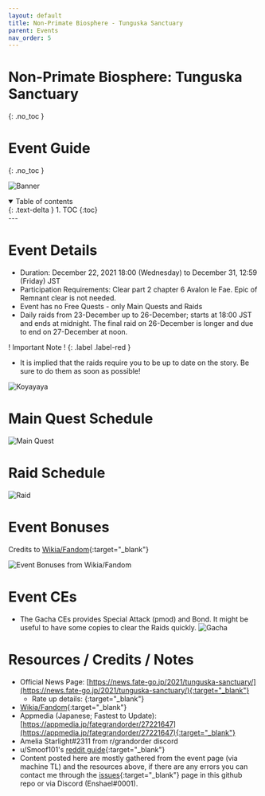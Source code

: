 ```yaml
---
layout: default
title: Non-Primate Biosphere - Tunguska Sanctuary
parent: Events
nav_order: 5
---
```


# Non-Primate Biosphere: Tunguska Sanctuary
{: .no_toc }
# Event Guide
{: .no_toc }

![Banner](https://news.fate-go.jp/wp-content/uploads/2021/tunguska-sanctuary_full_awsed/top_banner.png)

<details open markdown="block">
  <summary>
    Table of contents
  </summary>
  {: .text-delta }
1. TOC
{:toc}
</details>
---

# Event Details
- Duration: December 22, 2021 18:00 (Wednesday) to December 31, 12:59 (Friday) JST
- Participation Requirements: Clear part 2 chapter 6 Avalon le Fae. Epic of Remnant clear is not needed.
- Event has no Free Quests - only Main Quests and Raids
- Daily raids from 23-December up to 26-December; starts at 18:00 JST and ends at midnight. The final raid on 26-December is longer and due to end on 27-December at noon.
  
! Important Note !
{: .label .label-red }
- It is implied that the raids require you to be up to date on the story. Be sure to do them as soon as possible!

![Koyayaya](https://cdn.discordapp.com/emojis/871639197432299530.png?size=96)

# Main Quest Schedule
![Main Quest](https://cdn.discordapp.com/attachments/802752542538203147/922677518933303376/unknown.png)

# Raid Schedule
<!--<div>Registration closes in <span id="time">05:00</span> minutes!</div>-->
![Raid](https://cdn.discordapp.com/attachments/802752542538203147/922677554777845760/unknown.png)

# Event Bonuses
Credits to [Wikia/Fandom](https://fategrandorder.fandom.com/wiki/Tunguska_Sanctuary){:target="_blank"}

![Event Bonuses from Wikia/Fandom](https://media.discordapp.net/attachments/802752542538203147/922675813688680448/unknown.png)

# Event CEs
- The Gacha CEs provides Special Attack (pmod) and Bond. It might be useful to have some copies to clear the Raids quickly.
![Gacha](https://news.fate-go.jp/wp-content/uploads/2021/tunguska-sanctuary_full_awsed/info_howto_02.png)

# Resources / Credits / Notes

- Official News Page: [https://news.fate-go.jp/2021/tunguska-sanctuary/](https://news.fate-go.jp/2021/tunguska-sanctuary/){:target="_blank"}
    - Rate up details: [](){:target="_blank"}
- [Wikia/Fandom](https://fategrandorder.fandom.com/wiki/Tunguska_Sanctuary){:target="_blank"}
- Appmedia (Japanese; Fastest to Update): [https://appmedia.jp/fategrandorder/27221647](https://appmedia.jp/fategrandorder/27221647){:target="_blank"}
- Amelia Starlight#2311 from r/grandorder discord
- u/Smoof101's [reddit guide](https://www.reddit.com/r/FGOGuide/comments/rkq55b/addition_tunguska_sanctuary_event_information/){:target="_blank"}
- Content posted here are mostly gathered from the event page (via machine TL) and the resources above, if there are any errors you can contact me through the [issues](https://github.com/enshael/fgo-guides/issues){:target="_blank"} page in this github repo or via Discord (Enshael#0001).

<!--
# Recommended Support List
![Support List]()

# Challenge Quest

- niconikon01 (Recommended Support): [https://twitter.com/niconikon01/](https://twitter.com/niconikon01/){:target="_blank"}
-->

<script>
/*https://stackoverflow.com/a/20618517*/
function startTimer(duration, display) {
var timer = duration, minutes, seconds;
setInterval(function () {
  minutes = parseInt(timer / 60, 10);
  seconds = parseInt(timer % 60, 10);

  minutes = minutes < 10 ? "0" + minutes : minutes;
  seconds = seconds < 10 ? "0" + seconds : seconds;

  display.textContent = minutes + ":" + seconds;

  if (--timer < 0) {
    timer = duration;
  }
}, 1000);
}

window.onload = function () {
var fiveMinutes = 60 * 5,
    display = document.querySelector('#time');
startTimer(fiveMinutes, display);
};
</script>